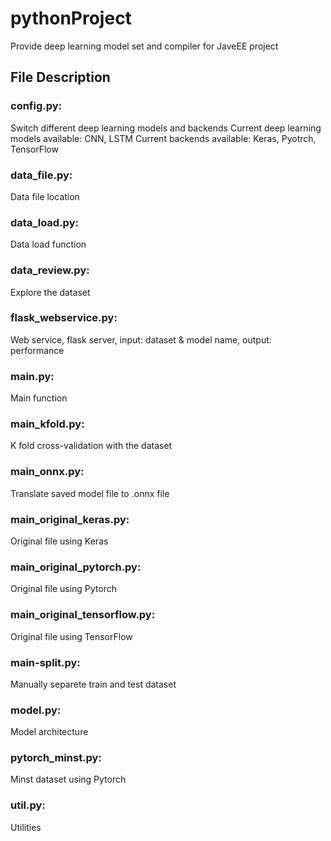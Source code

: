 # pythonProject
Provide deep learning model set and compiler for JaveEE project
## File Description
### config.py:
Switch different deep learning models and backends
Current deep learning models available: CNN, LSTM
Current backends available: Keras, Pyotrch, TensorFlow
### data_file.py:
Data file location
### data_load.py:
Data load function
### data_review.py:
Explore the dataset 
### flask_webservice.py: 
Web service, flask server, input: dataset & model name, output: performance
### main.py:
Main function
### main_kfold.py: 
K fold cross-validation with the dataset
### main_onnx.py:
Translate saved model file to .onnx file
### main_original_keras.py:
Original file using Keras
### main_original_pytorch.py:
Original file using Pytorch
### main_original_tensorflow.py:
Original file using TensorFlow
### main-split.py:
Manually separete train and test dataset
### model.py:
Model architecture
### pytorch_minst.py:
Minst dataset using Pytorch
### util.py:
Utilities
